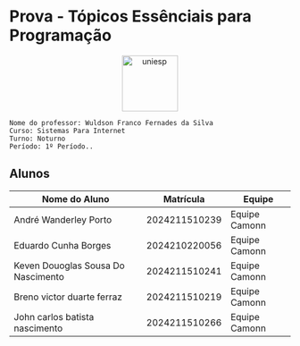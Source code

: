 # Prova - Tópicos Essênciais para Programação
<div style="text-align: center;">
    <img src="image.png" alt="uniesp" width="100">
</div>

```
Nome do professor: Wuldson Franco Fernades da Silva
Curso: Sistemas Para Internet
Turno: Noturno
Período: 1º Período..
```

## Alunos

| Nome do Aluno  | Matrícula | Equipe   |
|----------------|-----------|----------|
| André Wanderley Porto | 2024211510239 | Equipe Camonn |
| Eduardo Cunha Borges | 2024210220056 | Equipe Camonn |
| Keven Douoglas Sousa Do Nascimento | 2024211510241 | Equipe Camonn |
| Breno victor duarte ferraz | 2024211510219 | Equipe Camonn |
| John carlos batista nascimento| 2024211510266 | Equipe Camonn |
